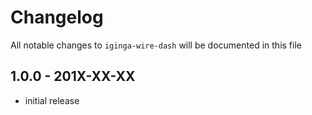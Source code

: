 # Changelog

All notable changes to `iginga-wire-dash` will be documented in this file

## 1.0.0 - 201X-XX-XX

- initial release
